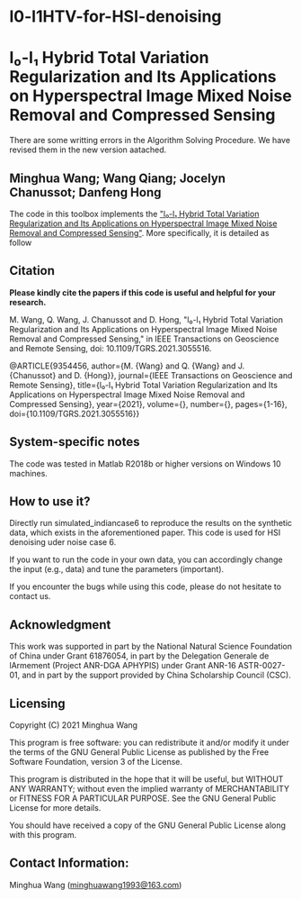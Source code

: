 # l0-l1HTV-for-HSI-denoising
# l₀-l₁ Hybrid Total Variation Regularization and Its Applications on Hyperspectral Image Mixed Noise Removal and Compressed Sensing

There are some writting errors in the Algorithm Solving Procedure. We have revised them in the new version aatached.

Minghua Wang; Wang Qiang; Jocelyn Chanussot; Danfeng Hong
---------------------


The code in this toolbox implements the ["l₀-l₁ Hybrid Total Variation Regularization and Its Applications on Hyperspectral Image Mixed Noise Removal and Compressed Sensing"](https://ieeexplore.ieee.org/document/9354456).
More specifically, it is detailed as follow

Citation
---------------------

**Please kindly cite the papers if this code is useful and helpful for your research.**

M. Wang, Q. Wang, J. Chanussot and D. Hong, "l₀-l₁ Hybrid Total Variation Regularization and Its Applications on Hyperspectral Image Mixed Noise Removal and Compressed Sensing," in IEEE Transactions on Geoscience and Remote Sensing, doi: 10.1109/TGRS.2021.3055516.

@ARTICLE{9354456,
  author={M. {Wang} and Q. {Wang} and J. {Chanussot} and D. {Hong}},
  journal={IEEE Transactions on Geoscience and Remote Sensing}, 
  title={l₀-l₁ Hybrid Total Variation Regularization and Its Applications on Hyperspectral Image Mixed Noise Removal and Compressed Sensing}, 
  year={2021},
  volume={},
  number={},
  pages={1-16},
  doi={10.1109/TGRS.2021.3055516}}

System-specific notes
---------------------
The code was tested in Matlab R2018b or higher versions on Windows 10 machines.

How to use it?
---------------------

Directly run simulated_indiancase6 to reproduce the results on the synthetic data, which exists in the aforementioned paper.  This code is used for HSI denoising uder noise case 6. 

If you want to run the code in your own data, you can accordingly change the input (e.g., data) and tune the parameters (important). 

If you encounter the bugs while using this code, please do not hesitate to contact us.

Acknowledgment
---------------------

This work was supported in part by the National Natural Science Foundation of China under Grant 61876054, in part by the Delegation Generale de lArmement (Project ANR-DGA APHYPIS) under Grant ANR-16 ASTR-0027-01, and in part by the support provided by China Scholarship Council (CSC).



Licensing
---------

Copyright (C) 2021 Minghua Wang

This program is free software: you can redistribute it and/or modify it under the terms of the GNU General Public License as published by the Free Software Foundation, version 3 of the License.

This program is distributed in the hope that it will be useful, but WITHOUT ANY WARRANTY; without even the implied warranty of MERCHANTABILITY or FITNESS FOR A PARTICULAR PURPOSE. See the GNU General Public License for more details.

You should have received a copy of the GNU General Public License along with this program.

Contact Information:
--------------------

Minghua Wang (minghuawang1993@163.com)
